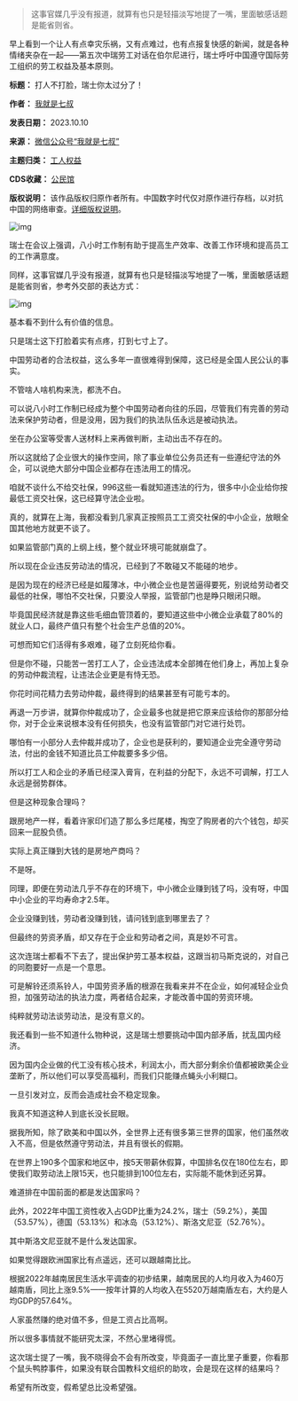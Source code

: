 
> 
> 这事官媒几乎没有报道，就算有也只是轻描淡写地提了一嘴，里面敏感话题是能省则省。
> 
> 
> 


早上看到一个让人有点幸灾乐祸，又有点难过，也有点报复快感的新闻，就是各种情绪夹杂在一起——第五次中瑞劳工对话在伯尔尼进行，瑞士呼吁中国遵守国际劳工组织的劳工权益及基本原则。




**标题：** 打人不打脸，瑞士你太过分了！  

**作者：** [我就是七叔](https://chinadigitaltimes.net/space/我就是七叔)  

**发表日期：** 2023.10.10  

**来源：** [微信公众号“我就是七叔”](https://mp.weixin.qq.com/s/dM2Su3mMu7ZL3oh5AnsNwg)  

**主题归类：** [工人权益](https://chinadigitaltimes.net/space/工人权益)  

**CDS收藏：** [公民馆](https://chinadigitaltimes.net/space/%E5%85%AC%E6%B0%91%E9%A6%86)  

**版权说明：** 该作品版权归原作者所有。中国数字时代仅对原作进行存档，以对抗中国的网络审查。[详细版权说明](https://chinadigitaltimes.net/chinese/copyright)。


![img](https://chinadigitaltimes.net/chinese/files/2023/10/post-701034-652569e7a1b83.)


瑞士在会议上强调，八小时工作制有助于提高生产效率、改善工作环境和提高员工的工作满意度。


同样，这事官媒几乎没有报道，就算有也只是轻描淡写地提了一嘴，里面敏感话题是能省则省，参考外交部的表达方式：


![img](https://chinadigitaltimes.net/chinese/files/2023/10/post-701034-652569e7c2359.png)


基本看不到什么有价值的信息。


只是瑞士这下打脸着实有点疼，打到七寸上了。


中国劳动者的合法权益，这么多年一直很难得到保障，这已经是全国人民公认的事实。


不管啥人啥机构来洗，都洗不白。


可以说八小时工作制已经成为整个中国劳动者向往的乐园，尽管我们有完善的劳动法来保护劳动者，但是没用，因为我们的执法队伍永远是被动执法。


坐在办公室等受害人送材料上来再做判断，主动出击不存在的。


所以这就给了企业很大的操作空间，除了事业单位公务员还有一些遵纪守法的外企，可以说绝大部分中国企业都存在违法用工的情况。


咱就不谈什么不给交社保，996这些一看就知道违法的行为，很多中小企业给你按最低工资交社保，这已经算守法企业啦。


真的，就算在上海，我都没看到几家真正按照员工工资交社保的中小企业，放眼全国其他地方就更不谈了。


如果监管部门真的上纲上线，整个就业环境可能就崩盘了。


所以现在企业违反劳动法的情况，已经到了不敢碰又不能碰的地步。


是因为现在的经济已经是如履薄冰，中小微企业也是苦逼得要死，别说给劳动者交最低的社保，哪怕不交社保，只要没人举报，监管部门也是睁只眼闭只眼。


毕竟国民经济就是靠这些毛细血管顶着的，要知道这些中小微企业承载了80%的就业人口，最终产值只有整个社会生产总值的20%。


可想而知它们活得有多艰难，碰了立刻死给你看。


但是你不碰，只能苦一苦打工人了，企业违法成本全部摊在他们身上，再加上复杂的劳动仲裁流程，让违法企业更是有恃无恐。


你花时间花精力去劳动仲裁，最终得到的结果甚至有可能亏本的。


再退一万步讲，就算你仲裁成功了，企业最多也就是把它原来应该给你的那部分给你，对于企业来说根本没有任何损失，也没有监管部门对它进行处罚。


哪怕有一小部分人去仲裁并成功了，企业也是获利的，要知道企业完全遵守劳动法，付出的金钱不知道比员工仲裁要多多少倍。


所以打工人和企业的矛盾已经深入膏肓，在利益的分配下，永远不可调解，打工人永远是弱势群体。


但是这种现象合理吗？


跟房地产一样，看着许家印们造了那么多烂尾楼，掏空了购房者的六个钱包，却买回来一屁股负债。


实际上真正赚到大钱的是房地产商吗？


不是呀。


同理，即便在劳动法几乎不存在的环境下，中小微企业赚到钱了吗，没有呀，中国中小企业的平均寿命才2.5年。


企业没赚到钱，劳动者没赚到钱，请问钱到底到哪里去了？


但最终的劳资矛盾，却又存在于企业和劳动者之间，真是妙不可言。


这次连瑞士都看不下去了，提出保护劳工基本权益，这跟当初马斯克说的，对自己的同胞要好一点是一个意思。


可是解铃还须系铃人，中国劳资矛盾的根源在我看来并不在企业，如何减轻企业负担，加强劳动法的执法力度，两者结合起来，才能改善中国的劳资环境。


纯粹就劳动法谈劳动法，是没有意义的。


我还看到一些不知道什么物种说，这是瑞士想要挑动中国内部矛盾，扰乱国内经济。


因为国内企业做的代工没有核心技术，利润太小，而大部分剩余价值都被欧美企业垄断了，所以他们可以享受高福利，而我们只能赚点蝇头小利糊口。


一旦引发对立，反而会造成社会不稳定现象。


我真不知道这种人到底长没长屁眼。


据我所知，除了欧美和中国以外，全世界上还有很多第三世界的国家，他们虽然收入不高，但是依然遵守劳动法，并且有很长的假期。


在世界上190多个国家和地区中，按5天带薪休假算，中国排名仅在180位左右，即使我们取劳动法上限15天，也只能排到100位左右，实际能不能休到还另算。


难道排在中国前面的都是发达国家吗？


此外，2022年中国工资性收入占GDP比重为24.2%，瑞士（59.2%），美国（53.57%），德国（53.13%）和冰岛（53.12%）、斯洛文尼亚（52.76%）。


其中斯洛文尼亚就不是什么发达国家。


如果觉得跟欧洲国家比有点遥远，还可以跟越南比比。


根据2022年越南居民生活水平调查的初步结果，越南居民的人均月收入为460万越南盾，同比上涨9.5%——按年计算的人均收入在5520万越南盾左右，大约是人均GDP的57.64%。


人家虽然赚的绝对值不多，但是工资占比高啊。


所以很多事情就不能研究太深，不然心里堵得慌。


这次瑞士提了一嘴，我不晓得会不会有所改变，毕竟面子一直比里子重要，你看那个鼠头鸭脖事件，如果没有联合国教科文组织的助攻，会是现在这样的结果吗？


希望有所改变，假希望总比没希望强。

